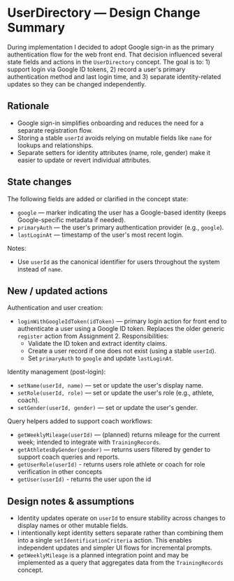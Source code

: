 
# UserDirectory — Design Change Summary

During implementation I decided to adopt Google sign-in as the primary authentication flow for the web front end. That decision influenced several state fields and actions in the `UserDirectory` concept. The goal is to: 1) support login via Google ID tokens, 2) record a user's primary authentication method and last login time, and 3) separate identity-related updates so they can be changed independently.

## Rationale

- Google sign-in simplifies onboarding and reduces the need for a separate registration flow.
- Storing a stable `userId` avoids relying on mutable fields like `name` for lookups and relationships.
- Separate setters for identity attributes (name, role, gender) make it easier to update or revert individual attributes.

## State changes

The following fields are added or clarified in the concept state:

- `google` — marker indicating the user has a Google-based identity (keeps Google-specific metadata if needed).
- `primaryAuth` — the user's primary authentication provider (e.g., `google`).
- `lastLoginAt` — timestamp of the user's most recent login.

Notes:
- Use `userId` as the canonical identifier for users throughout the system instead of `name`.

## New / updated actions

Authentication and user creation:

- `loginWithGoogleIdToken(idToken)` — primary login action for front end to authenticate a user using a Google ID token. Replaces the older generic `register` action from Assignment 2. Responsibilities:
	- Validate the ID token and extract identity claims.
	- Create a user record if one does not exist (using a stable `userId`).
	- Set `primaryAuth` to `google` and update `lastLoginAt`.

Identity management (post-login):

- `setName(userId, name)` — set or update the user's display name.
- `setRole(userId, role)` — set or update the user's role (e.g., athlete, coach).
- `setGender(userId, gender)` — set or update the user's gender.

Query helpers added to support coach workflows:

- `getWeeklyMileage(userId)` — (planned) returns mileage for the current week; intended to integrate with `TrainingRecords`.
- `getAthletesByGender(gender)` — returns users filtered by gender to support coach queries and reports.
- `getUserRole(userId)` - returns users role athlete or coach for role verification in other concepts
- `getUser(userId)` - returns the user upon the id

## Design notes & assumptions
- Identity updates operate on `userId` to ensure stability across changes to display names or other mutable fields.
- I intentionally kept identity setters separate rather than combining them into a single `setIdentificationCriteria` action. This enables independent updates and simpler UI flows for incremental prompts.
- `getWeeklyMileage` is a planned integration point and may be implemented as a query that aggregates data from the `TrainingRecords` concept.
